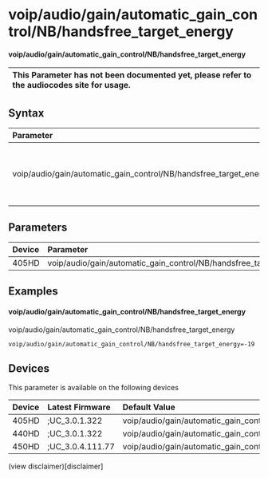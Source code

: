 ﻿---
description: voip/audio/gain/automatic_gain_control/NB/handsfree_target_energy
search:
    keywords: ['voip','audio','gain','automatic_gain_control','NB','handsfree_target_energy']
---

# voip/audio/gain/automatic_gain_control/NB/handsfree_target_energy

#### voip/audio/gain/automatic_gain_control/NB/handsfree_target_energy


| This Parameter has not been documented yet, please refer to the audiocodes site for usage.  |
| :--- |

## Syntax
| Parameter | Syntax |
| :--- | :--- |
|voip/audio/gain/automatic_gain_control/NB/handsfree_target_energy | {% raw %} undefined {% endraw %} |

## Parameters
|Device|Parameter|value|Description|
|:---|:---|:---|:---|
| 405HD | voip/audio/gain/automatic_gain_control/NB/handsfree_target_energy |  |  |

## Examples
#### voip/audio/gain/automatic_gain_control/NB/handsfree_target_energy

voip/audio/gain/automatic_gain_control/NB/handsfree_target_energy

```
voip/audio/gain/automatic_gain_control/NB/handsfree_target_energy=-19
```

## Devices
This parameter is available on the following devices

| Device | Latest Firmware | Default Value |
|:---|:---|:---|
| 405HD | ;UC_3.0.1.322 | voip/audio/gain/automatic_gain_control/NB/handsfree_target_energy=-19 
| 440HD | ;UC_3.0.1.322 | voip/audio/gain/automatic_gain_control/NB/handsfree_target_energy=-19 
| 450HD | ;UC_3.0.4.111.77 | voip/audio/gain/automatic_gain_control/NB/handsfree_target_energy=-19 

(view disclaimer)[disclaimer]
